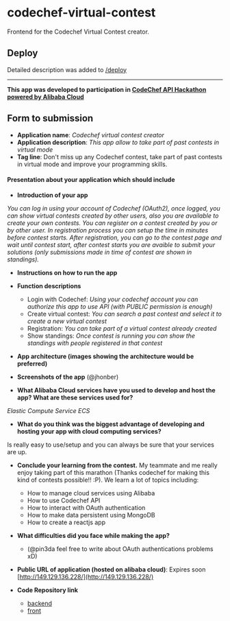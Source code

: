 # codechef-virtual-contest

Frontend for the Codechef Virtual Contest creator.

## Deploy

Detailed description was added to [/deploy](./deploy/)

______

**This app was developed to participation in [CodeChef API Hackathon powered by Alibaba Cloud](https://www.codechef.com/CAH1801)**

## Form to submission
- **Application name**: *Codechef virtual contest creator*
- **Application description**: *This app allow to take part of past contests in virtual mode*
- **Tag line**: Don't miss up any Codechef contest, take part of past contests in virtual mode and improve your programming skills.
#### Presentation about your application which should include
  - **Introduction of your app**
  
  *You can log in using your account of Codechef (OAuth2), once logged, you can show virtual contests created by other users, also you are available to create your own contests. You can register on a contest created by you or by other user. In registration process you can setup the time in minutes before contest starts. After registration, you can go to the contest page and wait until contest start, after contest starts you are avaible to submit your solutions (only submissions made in time of contest are shown in standings).*
  
- **Instructions on how to run the app**

- **Function descriptions**
  - Login with Codechef: *Using your codechef account you can authorize this app to use API (with PUBLIC permission is enough)*
  - Create virtual contest: *You can search a past contest and select it to create a new virtual contest*
  - Registration: *You can take part of a virtual contest already created*
  - Show standings: *Once contest is running you can show the standings with people registered in that contest*
 
- **App architecture (images showing the architecture would be preferred)**
- **Screenshots of the app** (@jhonber)
- **What Alibaba Cloud services have you used to develop and host the app? What are these services used for?**

*Elastic Compute Service ECS*

- **What do you think was the biggest advantage of developing and hosting your app with cloud computing services?**

Is really easy to use/setup and you can always be sure that your services are up.

- **Conclude your learning from the contest.**
  My teammate and me really enjoy taking part of this marathon (Thanks codechef for making this kind of contests possible!! :P). We learn a lot of topics including:
    - How to manage cloud services using Alibaba
    - How to use Codechef API
    - How to interact with OAuth authentication
    - How to make data persistent using MongoDB
    - How to create a reactjs app
    
- **What difficulties did you face while making the app?**
  - (@pin3da feel free to write about OAuth authentications problems xD)
- **Public URL of application (hosted on alibaba cloud)**: Expires soon [http://149.129.136.228/](http://149.129.136.228/)
- **Code Repository link**

  - [backend](https://github.com/pin3da/virtual-chef/)
  - [front](https://github.com/jhonber/codechef-virtual-contest/)
